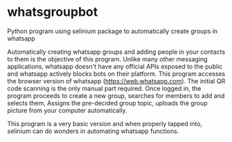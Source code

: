 # whatsgroupbot
Python program using selinium package to automatically create groups in whatsapp

Automatically creating whatsapp groups and adding people in your contacts to them is the objective of this program. Unlike many other messaging applications, whatsapp doesn't have any official APIs exposed to the public and whatsapp actively blocks bots on their platform. This program accesses the browser version of whatsapp (https://web.whatsapp.com). The initial QR code scanning is the only manual part required. Once logged in, the program proceeds to create a new group, searches for members to add and selects them, Assigns the pre-decided group topic, uploads the group picture from your computer automatically.

This program is a very basic version and when properly tapped into, selinium can do wonders in automating whatsapp functions.
